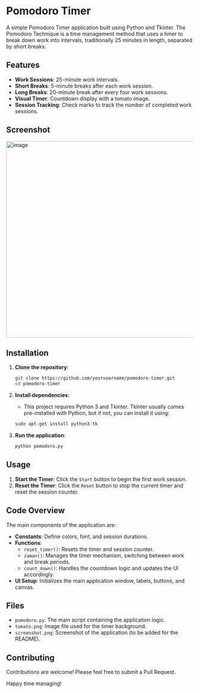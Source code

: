 # Pomodoro Timer

A simple Pomodoro Timer application built using Python and Tkinter. The Pomodoro Technique is a time management method that uses a timer to break down work into intervals, traditionally 25 minutes in length, separated by short breaks.

## Features

- **Work Sessions**: 25-minute work intervals.
- **Short Breaks**: 5-minute breaks after each work session.
- **Long Breaks**: 20-minute break after every four work sessions.
- **Visual Timer**: Countdown display with a tomato image.
- **Session Tracking**: Check marks to track the number of completed work sessions.

## Screenshot

<img width="528" alt="image" src="https://github.com/EgemenErin/pomodoro-app/assets/113554575/3e5680dd-0f6a-4479-a2c8-426a499439eb">


## Installation

1. **Clone the repository**:
    ```bash
    git clone https://github.com/yourusername/pomodoro-timer.git
    cd pomodoro-timer
    ```

2. **Install dependencies**:
    - This project requires Python 3 and Tkinter. Tkinter usually comes pre-installed with Python, but if not, you can install it using:
    ```bash
    sudo apt-get install python3-tk
    ```
    
3. **Run the application**:
    ```bash
    python pomodoro.py
    ```

## Usage

1. **Start the Timer**: Click the `Start` button to begin the first work session.
2. **Reset the Timer**: Click the `Reset` button to stop the current timer and reset the session counter.

## Code Overview

The main components of the application are:

- **Constants**: Define colors, font, and session durations.
- **Functions**:
  - `reset_timer()`: Resets the timer and session counter.
  - `zaman()`: Manages the timer mechanism, switching between work and break periods.
  - `count_down()`: Handles the countdown logic and updates the UI accordingly.
- **UI Setup**: Initializes the main application window, labels, buttons, and canvas.

## Files

- `pomodoro.py`: The main script containing the application logic.
- `tomato.png`: Image file used for the timer background.
- `screenshot.png`: Screenshot of the application (to be added for the README).

## Contributing

Contributions are welcome! Please feel free to submit a Pull Request.

Happy time managing!
